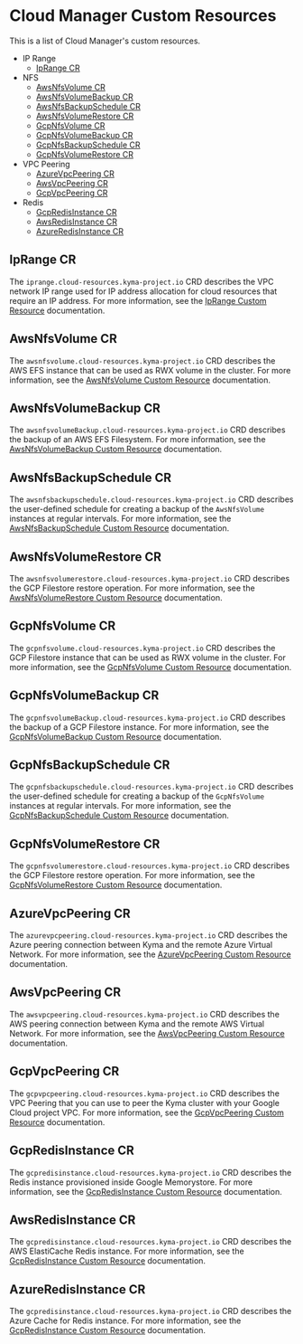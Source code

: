 # Cloud Manager Custom Resources

This is a list of Cloud Manager's custom resources.

* IP Range
  * [IpRange CR](#iprange-cr)
* NFS
  * [AwsNfsVolume CR](#awsnfsvolume-cr)
  * [AwsNfsVolumeBackup CR](#awsnfsvolumebackup-cr)
  * [AwsNfsBackupSchedule CR](#awsnfsbackupschedule-cr)
  * [AwsNfsVolumeRestore CR](#awsnfsvolumerestore-cr)
  * [GcpNfsVolume CR](#gcpnfsvolume-cr)
  * [GcpNfsVolumeBackup CR](#gcpnfsvolumebackup-cr)
  * [GcpNfsBackupSchedule CR](#gcpnfsbackupschedule-cr)
  * [GcpNfsVolumeRestore CR](#gcpnfsvolumerestore-cr)
* VPC Peering
  * [AzureVpcPeering CR](#azurevpcpeering-cr)
  * [AwsVpcPeering CR](#awsvpcpeering-cr)
  * [GcpVpcPeering CR](#gcpvpcpeering-cr)
* Redis  
  * [GcpRedisInstance CR](#gcpredisinstance-cr)
  * [AwsRedisInstance CR](#awsredisinstance-cr)
  * [AzureRedisInstance CR](#azureredisinstance-cr)

## IpRange CR

The `iprange.cloud-resources.kyma-project.io` CRD describes the VPC network IP range used for IP address allocation for cloud resources that require an IP address. For more information, see the [IpRange Custom Resource](./04-10-iprange.md) documentation.

## AwsNfsVolume CR

The `awsnfsvolume.cloud-resources.kyma-project.io` CRD describes the AWS EFS instance that can be used as RWX volume in the cluster. For more information, see the [AwsNfsVolume Custom Resource](./04-20-10-aws-nfs-volume.md) documentation.

## AwsNfsVolumeBackup CR

The `awsnfsvolumeBackup.cloud-resources.kyma-project.io` CRD describes the backup of an AWS EFS Filesystem. For more information, see the [AwsNfsVolumeBackup Custom Resource](./04-20-11-aws-nfs-volume-backup.md) documentation.

## AwsNfsBackupSchedule CR

The `awsnfsbackupschedule.cloud-resources.kyma-project.io` CRD describes the user-defined schedule for creating a backup
of the `AwsNfsVolume` instances at regular intervals. For more information, see the [AwsNfsBackupSchedule Custom Resource](./04-20-12-aws-nfs-backup-schedule.md) documentation.

## AwsNfsVolumeRestore CR

The `awsnfsvolumerestore.cloud-resources.kyma-project.io` CRD describes the GCP Filestore restore operation. For more information, see the [AwsNfsVolumeRestore Custom Resource](./04-20-13-aws-nfs-volume-restore.md) documentation.

## GcpNfsVolume CR

The `gcpnfsvolume.cloud-resources.kyma-project.io` CRD describes the GCP Filestore instance that can be used as RWX volume in the cluster. For more information, see the [GcpNfsVolume Custom Resource](./04-20-20-gcp-nfs-volume.md) documentation.

## GcpNfsVolumeBackup CR

The `gcpnfsvolumeBackup.cloud-resources.kyma-project.io` CRD describes the backup of a GCP Filestore
instance. For more information, see the [GcpNfsVolumeBackup Custom Resource](./04-20-21-gcp-nfs-volume-backup.md) documentation.

## GcpNfsBackupSchedule CR

The `gcpnfsbackupschedule.cloud-resources.kyma-project.io` CRD describes the user-defined schedule for creating a backup
of the `GcpNfsVolume` instances at regular intervals. For more information, see the [GcpNfsBackupSchedule Custom Resource](./04-20-12-aws-nfs-backup-schedule.md)  documentation.

## GcpNfsVolumeRestore CR

The `gcpnfsvolumerestore.cloud-resources.kyma-project.io` CRD describes the GCP Filestore restore operation. For more information, see the [GcpNfsVolumeRestore Custom Resource](./04-20-23-gcp-nfs-volume-restore.md) documentation.

## AzureVpcPeering CR

The `azurevpcpeering.cloud-resources.kyma-project.io` CRD describes the Azure peering connection between Kyma and the remote Azure Virtual Network. For more information, see the [AzureVpcPeering Custom Resource](./04-30-10-azure-vpc-peering.md) documentation.

## AwsVpcPeering CR

The `awsvpcpeering.cloud-resources.kyma-project.io` CRD describes the AWS peering connection between Kyma and the remote AWS Virtual Network. For more information, see the [AwsVpcPeering Custom Resource](./04-30-20-aws-vpc-peering.md) documentation.

## GcpVpcPeering CR

The `gcpvpcpeering.cloud-resources.kyma-project.io` CRD describes the VPC Peering that you can use to peer the Kyma cluster with your Google Cloud project VPC. For more information, see the [GcpVpcPeering Custom Resource](./04-30-30-gcp-vpc-peering.md) documentation.

## GcpRedisInstance CR

The `gcpredisinstance.cloud-resources.kyma-project.io` CRD describes the Redis instance provisioned inside Google Memorystore. For more information, see the [GcpRedisInstance Custom Resource](./04-40-10-gcp-redis-instance.md) documentation.

## AwsRedisInstance CR

The `gcpredisinstance.cloud-resources.kyma-project.io` CRD describes the AWS ElastiCache Redis instance. For more information, see the [GcpRedisInstance Custom Resource](./04-40-20-aws-redis-instance.md) documentation.

## AzureRedisInstance CR

The `gcpredisinstance.cloud-resources.kyma-project.io` CRD describes the Azure Cache for Redis instance. For more information, see the [GcpRedisInstance Custom Resource](./04-40-30-azure-redis-instance.md) documentation.
